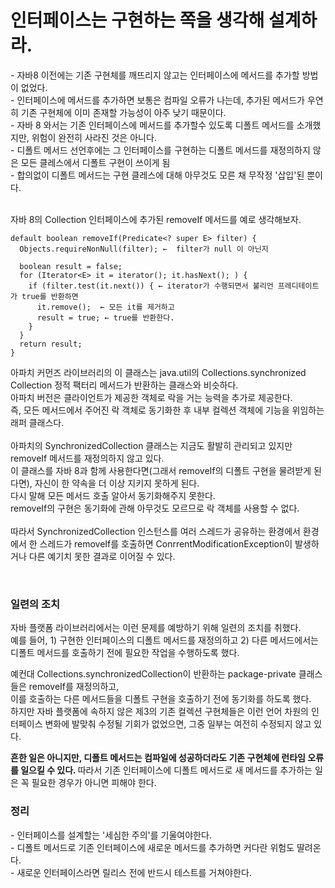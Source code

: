<h1> 인터페이스는 구현하는 쪽을 생각해 설계하라.</h1>
- 자바8 이전에는 기존 구현체를 깨뜨리지 않고는 인터페이스에 메서드를 추가할 방법이 없었다.  <br/>
- 인터페이스에 메서드를 추가하면 보통은 컴파일 오류가 나는데, 추가된 메서드가 우연히 기존 구현체에 이미 존재할 가능성이 아주 낮기 때문이다.  <br/>
- 자바 8 와서는 기존 인터페이스에 메서드를 추가할수 있도록 디폴트 메서드를 소개했지만, 위험이 완전히 사라진 것은 아니다.  <br/>
- 디폴트 메서드 선언후에는 그 인터페이스를 구현하는 디폴트 메서드를 재정의하지 않은 모든 클레스에서 디폴트 구현이 쓰이게 됨  <br/>
- 합의없이 디폴트 메서드는 구현 클레스에 대해 아무것도 모른 채 무작정 '삽입'된 뿐이다.  <br/><br/>

자바 8의 Collection 인터페이스에 추가된 removeIf 메서드를 예로 생각해보자.
```
default boolean removeIf(Predicate<? super E> filter) { 
  Objects.requireNonNull(filter); ←  filter가 null 이 아닌지 
  
  boolean result = false; 
  for (Iterator<E> it = iterator(); it.hasNext(); ) {
    if (filter.test(it.next()) { ← iterator가 수행되면서 불리언 프레디테이트가 true를 반환하면
      it.remove();  ← 모든 it를 제거하고
      result = true; ← true를 반환한다.
    } 
  } 
  return result; 
}

```

아파치 커먼즈 라이브러리의 이 클래스는 java.util의 Collections.synchronized Collection 정적 팩터리 메서드가 반환하는 클래스와 비슷하다. <br/>
아파치 버전은 클라이언트가 제공한 객체로 락을 거는 능력을 추가로 제공한다. <br/>
즉, 모든 메서드에서 주어진 락 객체로 동기화한 후 내부 컬렉션 객체에 기능을 위임하는 래퍼 클래스다.<br/>
<br/>
아파치의 SynchronizedCollection 클래스는 지금도 활발히 관리되고 있지만 removeIf 메서드를 재정의하지 않고 있다.<br/>
이 클래스를 자바 8과 함께 사용한다면(그래서 removeIf의 디폴트 구현을 물려받게 된다면), 자신이 한 약속을 더 이상 지키지 못하게 된다.<br/>
다시 말해 모든 메서드 호출 알아서 동기화해주지 못한다.<br/>
removeIf의 구현은 동기화에 관해 아무것도 모르므로 락 객체를 사용할 수 없다.<br/><br/>
따라서 SynchronizedCollection 인스턴스를 여러 스레드가 공유하는 환경에서 환경에서 한 스레드가 removeIf를 호출하면 ConrrentModificationException이 발생하거나 다른 예기치 못한 결과로 이어질 수 있다.<br/>

<br/>

<h3>일련의 조치</h3>
자바 플랫폼 라이브러리에서는 이런 문제를 예방하기 위해 일련의 조치를 취했다.<br/>
예를 들어, 1) 구현한 인터페이스의 디폴트 메서드를 재정의하고 2) 다른 메서드에서는 디폴트 메서드를 호출하기 전에 필요한 작업을 수행하도록 했다.<br/>

예컨대 Collections.synchronizedCollection이 반환하는 package-private 클래스들은 removeIf를 재정의하고, <br/>
이를 호출하는 다른 메서드들을 디폴트 구현을 호출하기 전에 동기화를 하도록 했다. <br/>
하지만 자바 플랫폼에 속하지 않은 제3의 기존 컬렉션 구현체들은 이런 언어 차원의 인터페이스 변화에 발맞춰 수정될 기회가 없었으면, 그중 일부는 여전히 수정되지 않고 있다.<br/>

<b>흔한 일은 아니지만,  디폴트 메서드는 컴파일에 성공하더라도 기존 구현체에 런타임 오류를 일으킬 수 있다. </b>
따라서 기존 인터페이스에 디폴트 메서드로 새 메서드를 추가하는 일은 꼭 필요한 경우가 아니면 피해야 한다.<br/>

<h3> 정리</h3>
- 인터페이스를 설계할는 '세심한 주의'를 기울여야한다.<br/>
- 디폴트 메서드로 기존 인터페이스에 새로운 메서드를 추가하면 커다란 위험도 딸려온다.<br/>
- 새로운 인터페이스라면 릴리스 전에 반드시 테스트를 거쳐야한다. <br/>




